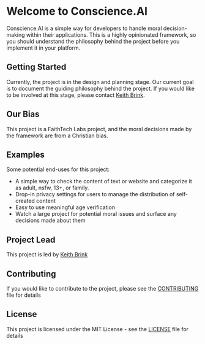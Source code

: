 # Welcome to Conscience.AI

Conscience.AI is a simple way for developers to handle moral decision-making within their applications. This is a highly opinionated framework, so you should understand the philosophy behind the project before you implement it in your platform. 

## Getting Started

Currently, the project is in the design and planning stage. Our current goal is to document the guiding philosophy behind the project. If you would like to be involved at this stage, please contact [Keith Brink](https://github.com/keithbrink).

## Our Bias

This project is a FaithTech Labs project, and the moral decisions made by the framework are from a Christian bias.

## Examples

Some potential end-uses for this project:
- A simple way to check the content of text or website and categorize it as adult, nsfw, 13+, or family.
- Drop-in privacy settings for users to manage the distribution of self-created content
- Easy to use meaningful age verification
- Watch a large project for potential moral issues and surface any decisions made about them

## Project Lead

This project is led by [Keith Brink](https://github.com/keithbrink)

## Contributing

If you would like to contribute to the project, please see the [CONTRIBUTING](CONTRIBUTING.md) file for details

## License

This project is licensed under the MIT License - see the [LICENSE](LICENSE.md) file for details



